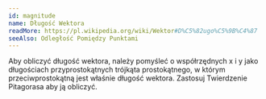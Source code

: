 ```yaml
---
id: magnitude
name: Długość Wektora
readMore: https://pl.wikipedia.org/wiki/Wektor#D%C5%82ugo%C5%9B%C4%87
seeAlso: Odległość Pomiędzy Punktami
---
```


Aby obliczyć długość wektora, należy pomyśleć o współrzędnych x i y jako długościach przyprostokątnych trójkąta prostokątnego, w którym przeciwprostokątną jest właśnie długość wektora. Zastosuj Twierdzenie Pitagorasa aby ją obliczyć.